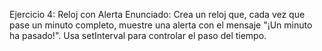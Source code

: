 Ejercicio 4: Reloj con Alerta
Enunciado:
Crea un reloj que, cada vez que pase un minuto completo, muestre una alerta con el mensaje "¡Un minuto ha pasado!". Usa setInterval para controlar el paso del tiempo.